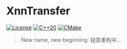 # XnnTransfer

[![License](https://img.shields.io/badge/License-MIT-blue.svg)](https://opensource.org/licenses/MIT)
[![C++20](https://img.shields.io/badge/C++-20-blue.svg)](https://en.cppreference.com/)
[![CMake](https://img.shields.io/badge/Build-CMake-brightgreen)](https://cmake.org/)

> New name, new beginning.
> 锐意重构中...